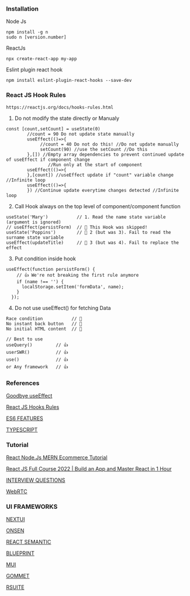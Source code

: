 ### Installation
Node Js
```
npm install -g n
sudo n [version.number]
```
ReactJs
```
npx create-react-app my-app
```
Eslint plugin react hook
```
npm install eslint-plugin-react-hooks --save-dev
```
### React JS Hook Rules 
```
https://reactjs.org/docs/hooks-rules.html
```
1. Do not modify the state directly or Manualy
```
const [count,setCount] = useState(0)
        //count = 90 Do not update state manually
        useEffect(()=>{
             //count = 40 Do not do this! //Do not update manually
             setCount(90) //use the setCount //Do this
        },[]) //Empty array dependencies to prevent continued update of useEffect if component change
                //Run only at the start of component
        useEffect(()=>{
        },[count]) //useEffect update if "count" variable change //Infinite loop
        useEffect(()=>{
        }) //Continue update everytime changes detected //Infinite loop
```
2. Call Hook always on the top level of component/component function
```
useState('Mary')           // 1. Read the name state variable (argument is ignored)
// useEffect(persistForm)  // 🔴 This Hook was skipped!
useState('Poppins')        // 🔴 2 (but was 3). Fail to read the surname state variable
useEffect(updateTitle)     // 🔴 3 (but was 4). Fail to replace the effect
```
3. Put condition inside hook
```
useEffect(function persistForm() {
    // 👍 We're not breaking the first rule anymore
    if (name !== '') {
      localStorage.setItem('formData', name);
    }
  });
```
4. Do not use useEffect() for fetching Data
```
Race condition           // 🔴
No instant back button   // 🔴
No initial HTML content  // 🔴

// Best to use
useQuery()         // 👍
userSWR()          // 👍 
use()              // 👍
or Any framework   // 👍
```
### References
[Goodbye useEffect](https://www.youtube.com/watch?v=bGzanfKVFeU&t=12s)

[React JS Hooks Rules](https://reactjs.org/docs/hooks-rules.html)

[ES6 FEATURES](http://es6-features.org/#Constants)

[TYPESCRIPT](https://www.typescriptlang.org/)

### Tutorial
[React Node.Js MERN Ecommerce Tutorial](https://www.youtube.com/watch?v=y66RgYMAgSo)

[React JS Full Course 2022 | Build an App and Master React in 1 Hour](https://www.youtube.com/watch?v=b9eMGE7QtTk)

[INTERVIEW QUESTIONS](https://www.freecodecamp.org/news/react-interview-questions-and-answers/)

[WebRTC](https://www.youtube.com/watch?v=oxFr7we3LC8)

### UI FRAMEWORKS
[NEXTUI](https://nextui.org/)

[ONSEN](https://onsen.io/)

[REACT SEMANTIC](https://react.semantic-ui.com/)

[BLUEPRINT](https://blueprintjs.com/)

[MUI](https://mui.com/)

[GOMMET](https://v2.grommet.io/)

[RSUITE](https://rsuitejs.com/components/table/)
